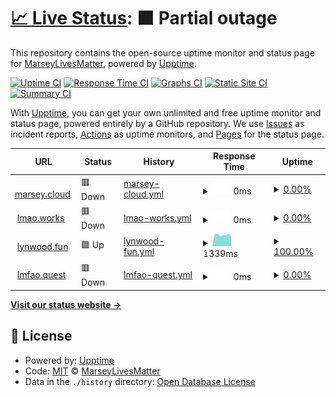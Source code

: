 # [📈 Live Status](https://MarseyLivesMatter.github.io/uptime): <!--live status--> **🟧 Partial outage**

This repository contains the open-source uptime monitor and status page for [MarseyLivesMatter](https://rdrama.net/@chiobu), powered by [Upptime](https://github.com/upptime/upptime).

[![Uptime CI](https://github.com/MarseyLivesMatter/uptime/workflows/Uptime%20CI/badge.svg)](https://github.com/MarseyLivesMatter/uptime/actions?query=workflow%3A%22Uptime+CI%22)
[![Response Time CI](https://github.com/MarseyLivesMatter/uptime/workflows/Response%20Time%20CI/badge.svg)](https://github.com/MarseyLivesMatter/uptime/actions?query=workflow%3A%22Response+Time+CI%22)
[![Graphs CI](https://github.com/MarseyLivesMatter/uptime/workflows/Graphs%20CI/badge.svg)](https://github.com/MarseyLivesMatter/uptime/actions?query=workflow%3A%22Graphs+CI%22)
[![Static Site CI](https://github.com/MarseyLivesMatter/uptime/workflows/Static%20Site%20CI/badge.svg)](https://github.com/MarseyLivesMatter/uptime/actions?query=workflow%3A%22Static+Site+CI%22)
[![Summary CI](https://github.com/MarseyLivesMatter/uptime/workflows/Summary%20CI/badge.svg)](https://github.com/MarseyLivesMatter/uptime/actions?query=workflow%3A%22Summary+CI%22)

With [Upptime](https://upptime.js.org), you can get your own unlimited and free uptime monitor and status page, powered entirely by a GitHub repository. We use [Issues](https://github.com/MarseyLivesMatter/uptime/issues) as incident reports, [Actions](https://github.com/MarseyLivesMatter/uptime/actions) as uptime monitors, and [Pages](https://MarseyLivesMatter.github.io/uptime) for the status page.

<!--start: status pages-->
<!-- This summary is generated by Upptime (https://github.com/upptime/upptime) -->
<!-- Do not edit this manually, your changes will be overwritten -->
<!-- prettier-ignore -->
| URL | Status | History | Response Time | Uptime |
| --- | ------ | ------- | ------------- | ------ |
| <img alt="" src="https://icons.duckduckgo.com/ip3/nginx.marsey.cloud.ico" height="13"> [marsey.cloud](https://nginx.marsey.cloud) | 🟥 Down | [marsey-cloud.yml](https://github.com/MarseyLivesMatter/uptime/commits/HEAD/history/marsey-cloud.yml) | <details><summary><img alt="Response time graph" src="./graphs/marsey-cloud/response-time-week.png" height="20"> 0ms</summary><br><a href="https://MarseyLivesMatter.github.io/uptime/history/marsey-cloud"><img alt="Response time 0" src="https://img.shields.io/endpoint?url=https%3A%2F%2Fraw.githubusercontent.com%2FMarseyLivesMatter%2Fuptime%2FHEAD%2Fapi%2Fmarsey-cloud%2Fresponse-time.json"></a><br><a href="https://MarseyLivesMatter.github.io/uptime/history/marsey-cloud"><img alt="24-hour response time 0" src="https://img.shields.io/endpoint?url=https%3A%2F%2Fraw.githubusercontent.com%2FMarseyLivesMatter%2Fuptime%2FHEAD%2Fapi%2Fmarsey-cloud%2Fresponse-time-day.json"></a><br><a href="https://MarseyLivesMatter.github.io/uptime/history/marsey-cloud"><img alt="7-day response time 0" src="https://img.shields.io/endpoint?url=https%3A%2F%2Fraw.githubusercontent.com%2FMarseyLivesMatter%2Fuptime%2FHEAD%2Fapi%2Fmarsey-cloud%2Fresponse-time-week.json"></a><br><a href="https://MarseyLivesMatter.github.io/uptime/history/marsey-cloud"><img alt="30-day response time 0" src="https://img.shields.io/endpoint?url=https%3A%2F%2Fraw.githubusercontent.com%2FMarseyLivesMatter%2Fuptime%2FHEAD%2Fapi%2Fmarsey-cloud%2Fresponse-time-month.json"></a><br><a href="https://MarseyLivesMatter.github.io/uptime/history/marsey-cloud"><img alt="1-year response time 0" src="https://img.shields.io/endpoint?url=https%3A%2F%2Fraw.githubusercontent.com%2FMarseyLivesMatter%2Fuptime%2FHEAD%2Fapi%2Fmarsey-cloud%2Fresponse-time-year.json"></a></details> | <details><summary><a href="https://MarseyLivesMatter.github.io/uptime/history/marsey-cloud">0.00%</a></summary><a href="https://MarseyLivesMatter.github.io/uptime/history/marsey-cloud"><img alt="All-time uptime 13.44%" src="https://img.shields.io/endpoint?url=https%3A%2F%2Fraw.githubusercontent.com%2FMarseyLivesMatter%2Fuptime%2FHEAD%2Fapi%2Fmarsey-cloud%2Fuptime.json"></a><br><a href="https://MarseyLivesMatter.github.io/uptime/history/marsey-cloud"><img alt="24-hour uptime 0.00%" src="https://img.shields.io/endpoint?url=https%3A%2F%2Fraw.githubusercontent.com%2FMarseyLivesMatter%2Fuptime%2FHEAD%2Fapi%2Fmarsey-cloud%2Fuptime-day.json"></a><br><a href="https://MarseyLivesMatter.github.io/uptime/history/marsey-cloud"><img alt="7-day uptime 0.00%" src="https://img.shields.io/endpoint?url=https%3A%2F%2Fraw.githubusercontent.com%2FMarseyLivesMatter%2Fuptime%2FHEAD%2Fapi%2Fmarsey-cloud%2Fuptime-week.json"></a><br><a href="https://MarseyLivesMatter.github.io/uptime/history/marsey-cloud"><img alt="30-day uptime 0.00%" src="https://img.shields.io/endpoint?url=https%3A%2F%2Fraw.githubusercontent.com%2FMarseyLivesMatter%2Fuptime%2FHEAD%2Fapi%2Fmarsey-cloud%2Fuptime-month.json"></a><br><a href="https://MarseyLivesMatter.github.io/uptime/history/marsey-cloud"><img alt="1-year uptime 0.00%" src="https://img.shields.io/endpoint?url=https%3A%2F%2Fraw.githubusercontent.com%2FMarseyLivesMatter%2Fuptime%2FHEAD%2Fapi%2Fmarsey-cloud%2Fuptime-year.json"></a></details>
| <img alt="" src="https://icons.duckduckgo.com/ip3/nginx.lmao.works.ico" height="13"> [lmao.works](https://nginx.lmao.works) | 🟥 Down | [lmao-works.yml](https://github.com/MarseyLivesMatter/uptime/commits/HEAD/history/lmao-works.yml) | <details><summary><img alt="Response time graph" src="./graphs/lmao-works/response-time-week.png" height="20"> 0ms</summary><br><a href="https://MarseyLivesMatter.github.io/uptime/history/lmao-works"><img alt="Response time 0" src="https://img.shields.io/endpoint?url=https%3A%2F%2Fraw.githubusercontent.com%2FMarseyLivesMatter%2Fuptime%2FHEAD%2Fapi%2Flmao-works%2Fresponse-time.json"></a><br><a href="https://MarseyLivesMatter.github.io/uptime/history/lmao-works"><img alt="24-hour response time 0" src="https://img.shields.io/endpoint?url=https%3A%2F%2Fraw.githubusercontent.com%2FMarseyLivesMatter%2Fuptime%2FHEAD%2Fapi%2Flmao-works%2Fresponse-time-day.json"></a><br><a href="https://MarseyLivesMatter.github.io/uptime/history/lmao-works"><img alt="7-day response time 0" src="https://img.shields.io/endpoint?url=https%3A%2F%2Fraw.githubusercontent.com%2FMarseyLivesMatter%2Fuptime%2FHEAD%2Fapi%2Flmao-works%2Fresponse-time-week.json"></a><br><a href="https://MarseyLivesMatter.github.io/uptime/history/lmao-works"><img alt="30-day response time 0" src="https://img.shields.io/endpoint?url=https%3A%2F%2Fraw.githubusercontent.com%2FMarseyLivesMatter%2Fuptime%2FHEAD%2Fapi%2Flmao-works%2Fresponse-time-month.json"></a><br><a href="https://MarseyLivesMatter.github.io/uptime/history/lmao-works"><img alt="1-year response time 0" src="https://img.shields.io/endpoint?url=https%3A%2F%2Fraw.githubusercontent.com%2FMarseyLivesMatter%2Fuptime%2FHEAD%2Fapi%2Flmao-works%2Fresponse-time-year.json"></a></details> | <details><summary><a href="https://MarseyLivesMatter.github.io/uptime/history/lmao-works">0.00%</a></summary><a href="https://MarseyLivesMatter.github.io/uptime/history/lmao-works"><img alt="All-time uptime 37.81%" src="https://img.shields.io/endpoint?url=https%3A%2F%2Fraw.githubusercontent.com%2FMarseyLivesMatter%2Fuptime%2FHEAD%2Fapi%2Flmao-works%2Fuptime.json"></a><br><a href="https://MarseyLivesMatter.github.io/uptime/history/lmao-works"><img alt="24-hour uptime 0.00%" src="https://img.shields.io/endpoint?url=https%3A%2F%2Fraw.githubusercontent.com%2FMarseyLivesMatter%2Fuptime%2FHEAD%2Fapi%2Flmao-works%2Fuptime-day.json"></a><br><a href="https://MarseyLivesMatter.github.io/uptime/history/lmao-works"><img alt="7-day uptime 0.00%" src="https://img.shields.io/endpoint?url=https%3A%2F%2Fraw.githubusercontent.com%2FMarseyLivesMatter%2Fuptime%2FHEAD%2Fapi%2Flmao-works%2Fuptime-week.json"></a><br><a href="https://MarseyLivesMatter.github.io/uptime/history/lmao-works"><img alt="30-day uptime 0.00%" src="https://img.shields.io/endpoint?url=https%3A%2F%2Fraw.githubusercontent.com%2FMarseyLivesMatter%2Fuptime%2FHEAD%2Fapi%2Flmao-works%2Fuptime-month.json"></a><br><a href="https://MarseyLivesMatter.github.io/uptime/history/lmao-works"><img alt="1-year uptime 0.00%" src="https://img.shields.io/endpoint?url=https%3A%2F%2Fraw.githubusercontent.com%2FMarseyLivesMatter%2Fuptime%2FHEAD%2Fapi%2Flmao-works%2Fuptime-year.json"></a></details>
| <img alt="" src="https://icons.duckduckgo.com/ip3/nginx.lynwood.fun.ico" height="13"> [lynwood.fun](https://nginx.lynwood.fun) | 🟩 Up | [lynwood-fun.yml](https://github.com/MarseyLivesMatter/uptime/commits/HEAD/history/lynwood-fun.yml) | <details><summary><img alt="Response time graph" src="./graphs/lynwood-fun/response-time-week.png" height="20"> 1339ms</summary><br><a href="https://MarseyLivesMatter.github.io/uptime/history/lynwood-fun"><img alt="Response time 832" src="https://img.shields.io/endpoint?url=https%3A%2F%2Fraw.githubusercontent.com%2FMarseyLivesMatter%2Fuptime%2FHEAD%2Fapi%2Flynwood-fun%2Fresponse-time.json"></a><br><a href="https://MarseyLivesMatter.github.io/uptime/history/lynwood-fun"><img alt="24-hour response time 4123" src="https://img.shields.io/endpoint?url=https%3A%2F%2Fraw.githubusercontent.com%2FMarseyLivesMatter%2Fuptime%2FHEAD%2Fapi%2Flynwood-fun%2Fresponse-time-day.json"></a><br><a href="https://MarseyLivesMatter.github.io/uptime/history/lynwood-fun"><img alt="7-day response time 1339" src="https://img.shields.io/endpoint?url=https%3A%2F%2Fraw.githubusercontent.com%2FMarseyLivesMatter%2Fuptime%2FHEAD%2Fapi%2Flynwood-fun%2Fresponse-time-week.json"></a><br><a href="https://MarseyLivesMatter.github.io/uptime/history/lynwood-fun"><img alt="30-day response time 970" src="https://img.shields.io/endpoint?url=https%3A%2F%2Fraw.githubusercontent.com%2FMarseyLivesMatter%2Fuptime%2FHEAD%2Fapi%2Flynwood-fun%2Fresponse-time-month.json"></a><br><a href="https://MarseyLivesMatter.github.io/uptime/history/lynwood-fun"><img alt="1-year response time 837" src="https://img.shields.io/endpoint?url=https%3A%2F%2Fraw.githubusercontent.com%2FMarseyLivesMatter%2Fuptime%2FHEAD%2Fapi%2Flynwood-fun%2Fresponse-time-year.json"></a></details> | <details><summary><a href="https://MarseyLivesMatter.github.io/uptime/history/lynwood-fun">100.00%</a></summary><a href="https://MarseyLivesMatter.github.io/uptime/history/lynwood-fun"><img alt="All-time uptime 92.50%" src="https://img.shields.io/endpoint?url=https%3A%2F%2Fraw.githubusercontent.com%2FMarseyLivesMatter%2Fuptime%2FHEAD%2Fapi%2Flynwood-fun%2Fuptime.json"></a><br><a href="https://MarseyLivesMatter.github.io/uptime/history/lynwood-fun"><img alt="24-hour uptime 100.00%" src="https://img.shields.io/endpoint?url=https%3A%2F%2Fraw.githubusercontent.com%2FMarseyLivesMatter%2Fuptime%2FHEAD%2Fapi%2Flynwood-fun%2Fuptime-day.json"></a><br><a href="https://MarseyLivesMatter.github.io/uptime/history/lynwood-fun"><img alt="7-day uptime 100.00%" src="https://img.shields.io/endpoint?url=https%3A%2F%2Fraw.githubusercontent.com%2FMarseyLivesMatter%2Fuptime%2FHEAD%2Fapi%2Flynwood-fun%2Fuptime-week.json"></a><br><a href="https://MarseyLivesMatter.github.io/uptime/history/lynwood-fun"><img alt="30-day uptime 100.00%" src="https://img.shields.io/endpoint?url=https%3A%2F%2Fraw.githubusercontent.com%2FMarseyLivesMatter%2Fuptime%2FHEAD%2Fapi%2Flynwood-fun%2Fuptime-month.json"></a><br><a href="https://MarseyLivesMatter.github.io/uptime/history/lynwood-fun"><img alt="1-year uptime 83.75%" src="https://img.shields.io/endpoint?url=https%3A%2F%2Fraw.githubusercontent.com%2FMarseyLivesMatter%2Fuptime%2FHEAD%2Fapi%2Flynwood-fun%2Fuptime-year.json"></a></details>
| <img alt="" src="https://icons.duckduckgo.com/ip3/nginx.lmfao.quest.ico" height="13"> [lmfao.quest](https://nginx.lmfao.quest) | 🟥 Down | [lmfao-quest.yml](https://github.com/MarseyLivesMatter/uptime/commits/HEAD/history/lmfao-quest.yml) | <details><summary><img alt="Response time graph" src="./graphs/lmfao-quest/response-time-week.png" height="20"> 0ms</summary><br><a href="https://MarseyLivesMatter.github.io/uptime/history/lmfao-quest"><img alt="Response time 0" src="https://img.shields.io/endpoint?url=https%3A%2F%2Fraw.githubusercontent.com%2FMarseyLivesMatter%2Fuptime%2FHEAD%2Fapi%2Flmfao-quest%2Fresponse-time.json"></a><br><a href="https://MarseyLivesMatter.github.io/uptime/history/lmfao-quest"><img alt="24-hour response time 0" src="https://img.shields.io/endpoint?url=https%3A%2F%2Fraw.githubusercontent.com%2FMarseyLivesMatter%2Fuptime%2FHEAD%2Fapi%2Flmfao-quest%2Fresponse-time-day.json"></a><br><a href="https://MarseyLivesMatter.github.io/uptime/history/lmfao-quest"><img alt="7-day response time 0" src="https://img.shields.io/endpoint?url=https%3A%2F%2Fraw.githubusercontent.com%2FMarseyLivesMatter%2Fuptime%2FHEAD%2Fapi%2Flmfao-quest%2Fresponse-time-week.json"></a><br><a href="https://MarseyLivesMatter.github.io/uptime/history/lmfao-quest"><img alt="30-day response time 0" src="https://img.shields.io/endpoint?url=https%3A%2F%2Fraw.githubusercontent.com%2FMarseyLivesMatter%2Fuptime%2FHEAD%2Fapi%2Flmfao-quest%2Fresponse-time-month.json"></a><br><a href="https://MarseyLivesMatter.github.io/uptime/history/lmfao-quest"><img alt="1-year response time 0" src="https://img.shields.io/endpoint?url=https%3A%2F%2Fraw.githubusercontent.com%2FMarseyLivesMatter%2Fuptime%2FHEAD%2Fapi%2Flmfao-quest%2Fresponse-time-year.json"></a></details> | <details><summary><a href="https://MarseyLivesMatter.github.io/uptime/history/lmfao-quest">0.00%</a></summary><a href="https://MarseyLivesMatter.github.io/uptime/history/lmfao-quest"><img alt="All-time uptime 3.18%" src="https://img.shields.io/endpoint?url=https%3A%2F%2Fraw.githubusercontent.com%2FMarseyLivesMatter%2Fuptime%2FHEAD%2Fapi%2Flmfao-quest%2Fuptime.json"></a><br><a href="https://MarseyLivesMatter.github.io/uptime/history/lmfao-quest"><img alt="24-hour uptime 0.00%" src="https://img.shields.io/endpoint?url=https%3A%2F%2Fraw.githubusercontent.com%2FMarseyLivesMatter%2Fuptime%2FHEAD%2Fapi%2Flmfao-quest%2Fuptime-day.json"></a><br><a href="https://MarseyLivesMatter.github.io/uptime/history/lmfao-quest"><img alt="7-day uptime 0.00%" src="https://img.shields.io/endpoint?url=https%3A%2F%2Fraw.githubusercontent.com%2FMarseyLivesMatter%2Fuptime%2FHEAD%2Fapi%2Flmfao-quest%2Fuptime-week.json"></a><br><a href="https://MarseyLivesMatter.github.io/uptime/history/lmfao-quest"><img alt="30-day uptime 0.00%" src="https://img.shields.io/endpoint?url=https%3A%2F%2Fraw.githubusercontent.com%2FMarseyLivesMatter%2Fuptime%2FHEAD%2Fapi%2Flmfao-quest%2Fuptime-month.json"></a><br><a href="https://MarseyLivesMatter.github.io/uptime/history/lmfao-quest"><img alt="1-year uptime 0.00%" src="https://img.shields.io/endpoint?url=https%3A%2F%2Fraw.githubusercontent.com%2FMarseyLivesMatter%2Fuptime%2FHEAD%2Fapi%2Flmfao-quest%2Fuptime-year.json"></a></details>

<!--end: status pages-->

[**Visit our status website →**](https://MarseyLivesMatter.github.io/uptime)

## 📄 License

- Powered by: [Upptime](https://github.com/upptime/upptime)
- Code: [MIT](./LICENSE) © [MarseyLivesMatter](https://rdrama.net/@chiobu)
- Data in the `./history` directory: [Open Database License](https://opendatacommons.org/licenses/odbl/1-0/)
